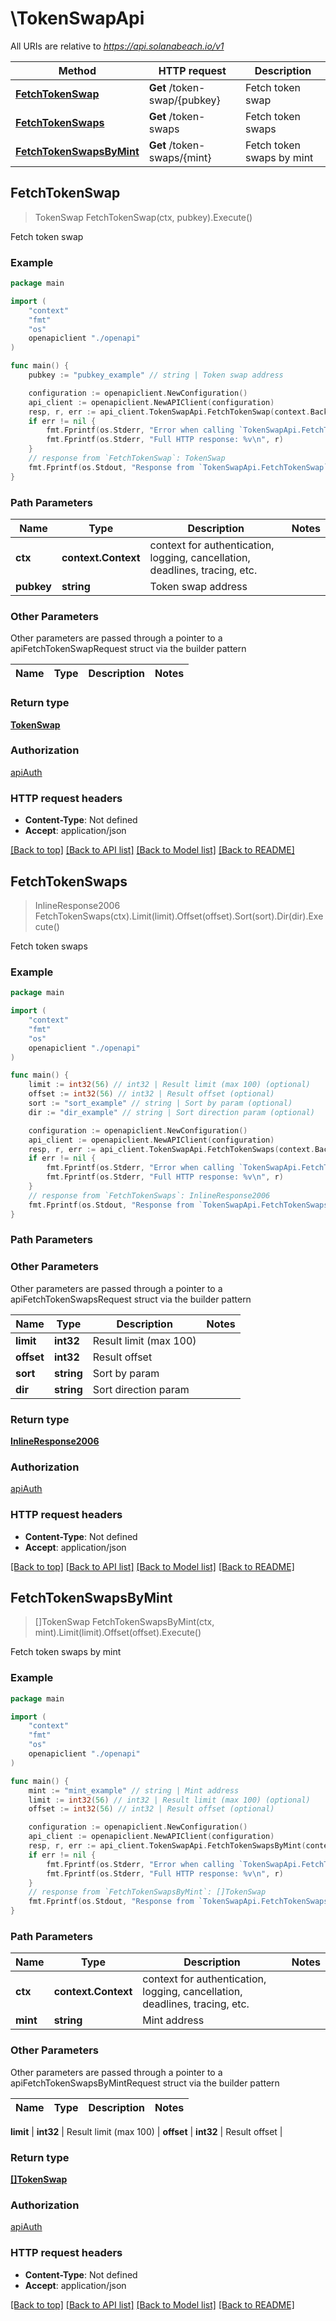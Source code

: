 # \TokenSwapApi

All URIs are relative to *https://api.solanabeach.io/v1*

Method | HTTP request | Description
------------- | ------------- | -------------
[**FetchTokenSwap**](TokenSwapApi.md#FetchTokenSwap) | **Get** /token-swap/{pubkey} | Fetch token swap
[**FetchTokenSwaps**](TokenSwapApi.md#FetchTokenSwaps) | **Get** /token-swaps | Fetch token swaps
[**FetchTokenSwapsByMint**](TokenSwapApi.md#FetchTokenSwapsByMint) | **Get** /token-swaps/{mint} | Fetch token swaps by mint



## FetchTokenSwap

> TokenSwap FetchTokenSwap(ctx, pubkey).Execute()

Fetch token swap



### Example

```go
package main

import (
    "context"
    "fmt"
    "os"
    openapiclient "./openapi"
)

func main() {
    pubkey := "pubkey_example" // string | Token swap address

    configuration := openapiclient.NewConfiguration()
    api_client := openapiclient.NewAPIClient(configuration)
    resp, r, err := api_client.TokenSwapApi.FetchTokenSwap(context.Background(), pubkey).Execute()
    if err != nil {
        fmt.Fprintf(os.Stderr, "Error when calling `TokenSwapApi.FetchTokenSwap``: %v\n", err)
        fmt.Fprintf(os.Stderr, "Full HTTP response: %v\n", r)
    }
    // response from `FetchTokenSwap`: TokenSwap
    fmt.Fprintf(os.Stdout, "Response from `TokenSwapApi.FetchTokenSwap`: %v\n", resp)
}
```

### Path Parameters


Name | Type | Description  | Notes
------------- | ------------- | ------------- | -------------
**ctx** | **context.Context** | context for authentication, logging, cancellation, deadlines, tracing, etc.
**pubkey** | **string** | Token swap address | 

### Other Parameters

Other parameters are passed through a pointer to a apiFetchTokenSwapRequest struct via the builder pattern


Name | Type | Description  | Notes
------------- | ------------- | ------------- | -------------


### Return type

[**TokenSwap**](TokenSwap.md)

### Authorization

[apiAuth](../README.md#apiAuth)

### HTTP request headers

- **Content-Type**: Not defined
- **Accept**: application/json

[[Back to top]](#) [[Back to API list]](../README.md#documentation-for-api-endpoints)
[[Back to Model list]](../README.md#documentation-for-models)
[[Back to README]](../README.md)


## FetchTokenSwaps

> InlineResponse2006 FetchTokenSwaps(ctx).Limit(limit).Offset(offset).Sort(sort).Dir(dir).Execute()

Fetch token swaps



### Example

```go
package main

import (
    "context"
    "fmt"
    "os"
    openapiclient "./openapi"
)

func main() {
    limit := int32(56) // int32 | Result limit (max 100) (optional)
    offset := int32(56) // int32 | Result offset (optional)
    sort := "sort_example" // string | Sort by param (optional)
    dir := "dir_example" // string | Sort direction param (optional)

    configuration := openapiclient.NewConfiguration()
    api_client := openapiclient.NewAPIClient(configuration)
    resp, r, err := api_client.TokenSwapApi.FetchTokenSwaps(context.Background()).Limit(limit).Offset(offset).Sort(sort).Dir(dir).Execute()
    if err != nil {
        fmt.Fprintf(os.Stderr, "Error when calling `TokenSwapApi.FetchTokenSwaps``: %v\n", err)
        fmt.Fprintf(os.Stderr, "Full HTTP response: %v\n", r)
    }
    // response from `FetchTokenSwaps`: InlineResponse2006
    fmt.Fprintf(os.Stdout, "Response from `TokenSwapApi.FetchTokenSwaps`: %v\n", resp)
}
```

### Path Parameters



### Other Parameters

Other parameters are passed through a pointer to a apiFetchTokenSwapsRequest struct via the builder pattern


Name | Type | Description  | Notes
------------- | ------------- | ------------- | -------------
 **limit** | **int32** | Result limit (max 100) | 
 **offset** | **int32** | Result offset | 
 **sort** | **string** | Sort by param | 
 **dir** | **string** | Sort direction param | 

### Return type

[**InlineResponse2006**](InlineResponse2006.md)

### Authorization

[apiAuth](../README.md#apiAuth)

### HTTP request headers

- **Content-Type**: Not defined
- **Accept**: application/json

[[Back to top]](#) [[Back to API list]](../README.md#documentation-for-api-endpoints)
[[Back to Model list]](../README.md#documentation-for-models)
[[Back to README]](../README.md)


## FetchTokenSwapsByMint

> []TokenSwap FetchTokenSwapsByMint(ctx, mint).Limit(limit).Offset(offset).Execute()

Fetch token swaps by mint



### Example

```go
package main

import (
    "context"
    "fmt"
    "os"
    openapiclient "./openapi"
)

func main() {
    mint := "mint_example" // string | Mint address
    limit := int32(56) // int32 | Result limit (max 100) (optional)
    offset := int32(56) // int32 | Result offset (optional)

    configuration := openapiclient.NewConfiguration()
    api_client := openapiclient.NewAPIClient(configuration)
    resp, r, err := api_client.TokenSwapApi.FetchTokenSwapsByMint(context.Background(), mint).Limit(limit).Offset(offset).Execute()
    if err != nil {
        fmt.Fprintf(os.Stderr, "Error when calling `TokenSwapApi.FetchTokenSwapsByMint``: %v\n", err)
        fmt.Fprintf(os.Stderr, "Full HTTP response: %v\n", r)
    }
    // response from `FetchTokenSwapsByMint`: []TokenSwap
    fmt.Fprintf(os.Stdout, "Response from `TokenSwapApi.FetchTokenSwapsByMint`: %v\n", resp)
}
```

### Path Parameters


Name | Type | Description  | Notes
------------- | ------------- | ------------- | -------------
**ctx** | **context.Context** | context for authentication, logging, cancellation, deadlines, tracing, etc.
**mint** | **string** | Mint address | 

### Other Parameters

Other parameters are passed through a pointer to a apiFetchTokenSwapsByMintRequest struct via the builder pattern


Name | Type | Description  | Notes
------------- | ------------- | ------------- | -------------

 **limit** | **int32** | Result limit (max 100) | 
 **offset** | **int32** | Result offset | 

### Return type

[**[]TokenSwap**](TokenSwap.md)

### Authorization

[apiAuth](../README.md#apiAuth)

### HTTP request headers

- **Content-Type**: Not defined
- **Accept**: application/json

[[Back to top]](#) [[Back to API list]](../README.md#documentation-for-api-endpoints)
[[Back to Model list]](../README.md#documentation-for-models)
[[Back to README]](../README.md)

